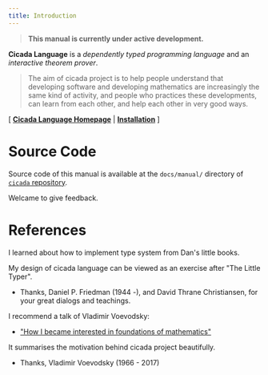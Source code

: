 ```yaml
---
title: Introduction
---
```


> **This manual is currently under active development.**

**Cicada Language** is a
*dependently typed programming language* and an
*interactive theorem prover*.

> The aim of cicada project is to help people understand that developing
> software and developing mathematics are increasingly the same kind of
> activity, and people who practices these developments, can learn from
> each other, and help each other in very good ways.

[ [**Cicada Language Homepage**](https://cicada-lang.org/)
| [**Installation**](./00.0-installation.md) ]

# Source Code

Source code of this manual is available at
the `docs/manual/` directory of [`cicada` repository](https://github.com/cicada-lang/cicada).

Welcame to give feedback.

# References

I learned about how to implement type system from Dan's little books.

My design of cicada language can be viewed as an exercise after "The Little Typer".

- Thanks, Daniel P. Friedman (1944 -), and David Thrane Christiansen,
  for your great dialogs and teachings.

I recommend a talk of Vladimir Voevodsky:

- ["How I became interested in foundations of mathematics"](https://readonly.link/articles/github.com/xieyuheng/inner/-/persons/vladimir-voevodsky/how-i-became-interested-in-foundations-of-mathematics.md)

It summarises the motivation behind cicada project beautifully.

- Thanks, Vladimir Voevodsky (1966 - 2017)
